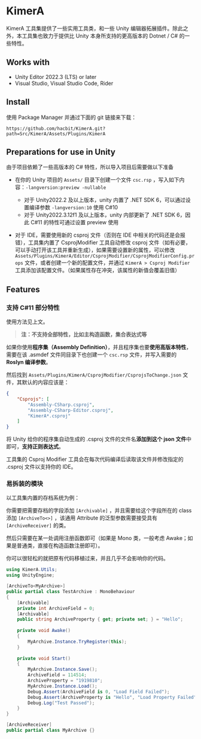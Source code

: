 # KimerA

KimerA 工具集提供了一些实用工具类，和一些 Unity 编辑器拓展插件。除此之外，本工具集也致力于提供比 Unity 本身所支持的更高版本的 Dotnet / C# 的一些特性。



## Works with

-   Unity Editor 2022.3 (LTS) or later
-   Visual Studio, Visual Studio Code, Rider



## Install

使用 Package Manager 并通过下面的 git 链接来下载：

```
https://github.com/hacbit/KimerA.git?path=Src/KimerA/Assets/Plugins/KimerA
```



## Preparations for use in Unity

由于项目依赖了一些高版本的 C# 特性，所以导入项目后需要做以下准备

-   在你的 Unity 项目的 `Assets/` 目录下创建一个文件 `csc.rsp` ，写入如下内容：`-langversion:preview -nullable` 
    -   对于 Unity2022.2 及以上版本，unity 内置了 .NET SDK 6，可以通过设置编译参数 `-langversion:10` 使用 C#10
    -   对于 Unity2022.3.12f1 及以上版本，unity 内部更新了 .NET SDK 6，因此 C#11 的特性可通过设置 preview 使用

-   对于 IDE，需要使用新的 csproj 文件（否则在 IDE 中相关的代码还是会报错），工具集内置了 CsprojModifier 工具自动修改 csproj 文件（如有必要，可以手动打开该工具并重新生成），如果需要设置新的属性，可以修改 `Assets/Plugins/KimerA/Editor/CsprojModifier/CsprojModifierConfig.props` 文件，或者创建一个新的配置文件，并通过 `KimerA > Csproj Modifier` 工具添加该配置文件。（如果属性存在冲突，该属性的新值会覆盖旧值）



## Features

### 支持 C#11 部分特性

使用方法见上文。

>   **注：不支持全部特性，比如主构造函数，集合表达式等**

如果你使用**程序集（Assembly Definition）**，并且程序集也要**使用高版本特性**，需要在该 .asmdef 文件同目录下也创建一个 `csc.rsp` 文件，并写入需要的 **Roslyn 编译参数**。

然后找到 `Assets/Plugins/KimerA/CsprojModifier/CsprojsToChange.json` 文件，其默认的内容应该是：

```json
{
    "Csprojs": [
        "Assembly-CSharp.csproj",
        "Assembly-CSharp-Editor.csproj",
        "KimerA*.csproj"
    ]
}
```

将 Unity 给你的程序集自动生成的 .csproj 文件的文件名**添加到这个 json 文件**中即可，**支持正则表达式**。

工具集的 Csproj Modifier 工具会在每次代码编译后读取该文件并修改指定的 .csproj 文件以支持你的 IDE。



### 易拆装的模块

以工具集内置的存档系统为例：

你需要把需要存档的字段添加 `[Archivable]` ，并且需要给这个字段所在的 class 添加 `[ArchiveTo<>]` ，该通用 Attribute 的泛型参数需要接受具有 `[ArchiveReceiver]` 的类。

然后只需要在某一处调用注册函数即可（如果是 Mono 类，一般考虑 Awake；如果是普通类，直接在构造函数注册即可）。

你可以很轻松的就把原有代码移植过来，并且几乎不会影响你的代码。

```cs
using KimerA.Utils;
using UnityEngine;

[ArchiveTo<MyArchive>]
public partial class TestArchive : MonoBehaviour
{
    [Archivable]
    private int ArchiveField = 0;
    [Archivable]
    public string ArchiveProperty { get; private set; } = "Hello";
    
    private void Awake()
    {
		MyArchive.Instance.TryRegister(this);
    }
    
    private void Start()
    {
        MyArchive.Instance.Save();
        ArchiveField = 114514;
        ArchiveProperty = "1919810";
        MyArchive.Instance.Load();
        Debug.Assert(ArchiveField is 0, "Load Field Failed");
        Debug.Assert(ArchiveProperty is "Hello", "Load Property Failed");
        Debug.Log("Test Passed");
    }
}

[ArchiveReceiver]
public partial class MyArchive {}
```

